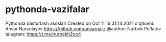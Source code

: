 # pythonda-vazifalar
 Pythonda dasturlash asoslari
 Created on  Oct 11 16:31:14 2021
 o'qituvhi: Anvar Narzulayev https://github.com/anvarnarz
 @author: Nurbek Po'latov
 telegram: https://t.me/nurbekh2oo4
